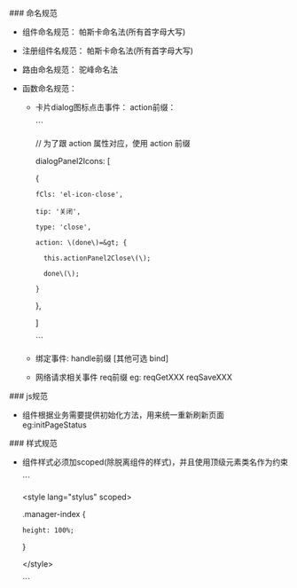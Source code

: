 \#\#\# 命名规范

+ 组件命名规范： 帕斯卡命名法\(所有首字母大写\)

+ 注册组件名规范： 帕斯卡命名法\(所有首字母大写\)

+ 路由命名规范： 驼峰命名法

+ 函数命名规范：

  + 卡片dialog图标点击事件： action前缀：

    \`\`\`

    // 为了跟 action 属性对应，使用 action 前缀

    dialogPanel2Icons: \[

      {

        fCls: 'el-icon-close',

        tip: '关闭',

        type: 'close',

        action: \(done\)=&gt; {

          this.actionPanel2Close\(\);

          done\(\);

        }

      },

    \]

    \`\`\`

  + 绑定事件: handle前缀 \[其他可选 bind\]

  + 网络请求相关事件 req前缀 eg: reqGetXXX  reqSaveXXX





\#\#\# js规范

+ 组件根据业务需要提供初始化方法，用来统一重新刷新页面 eg:initPageStatus





\#\#\# 样式规范

+ 组件样式必须加scoped\(除脱离组件的样式\)，并且使用顶级元素类名作为约束

  \`\`\`

  &lt;style lang="stylus" scoped&gt;

  	.manager-index {

      height: 100%;

  	}

  &lt;/style&gt;

  \`\`\`

